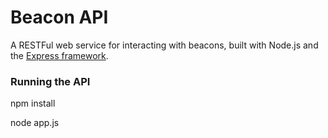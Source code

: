 # Beacon API

A RESTFul web service for interacting with beacons, built with Node.js and the [Express framework](http://expressjs.com/).

### Running the API ##

npm install

node app.js
